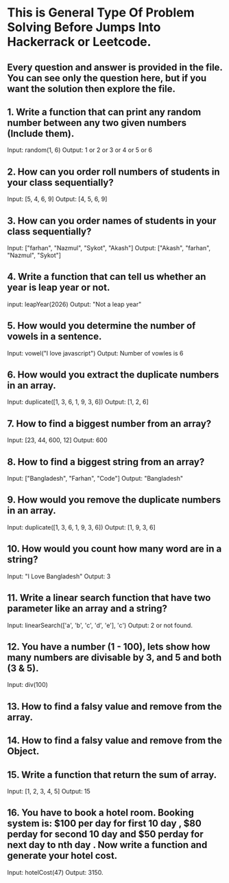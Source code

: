 # This is General Type Of Problem Solving Before Jumps Into Hackerrack or Leetcode.

## Every question and answer is provided in the file. You can see only the question here, but if you want the solution then explore the file.

## 1. Write a function that can print any random number between any two given numbers (Include them).

Input: random(1, 6)
Output: 1 or 2 or 3 or 4 or 5 or 6

## 2. How can you order roll numbers of students in your class sequentially?

Input: [5, 4, 6, 9] Output: [4, 5, 6, 9]

## 3. How can you order names of students in your class sequentially?

Input: ["farhan", "Nazmul", "Sykot", "Akash"] Output: ["Akash", "farhan", "Nazmul", "Sykot"]

## 4. Write a function that can tell us whether an year is leap year or not.

input: leapYear(2026) Output: "Not a leap year"

## 5. How would you determine the number of vowels in a sentence.

Input: vowel("I love javascript") Output: Number of vowles is 6

## 6. How would you extract the duplicate numbers in an array.

Input: duplicate([1, 3, 6, 1, 9, 3, 6]) Output: [1, 2, 6]

## 7. How to find a biggest number from an array?

Input: [23, 44, 600, 12] Output: 600

## 8. How to find a biggest string from an array?

Input: ["Bangladesh", "Farhan", "Code"] Output: "Bangladesh"

## 9. How would you remove the duplicate numbers in an array.

Input: duplicate([1, 3, 6, 1, 9, 3, 6]) Output: [1, 9, 3, 6]

## 10. How would you count how many word are in a string?

Input: "I Love Bangladesh" Output: 3

## 11. Write a linear search function that have two parameter like an array and a string?

Input: linearSearch(['a', 'b', 'c', 'd', 'e'], 'c') Output: 2 or not found.

## 12. You have a number (1 - 100), lets show how many numbers are divisable by 3, and 5 and both (3 & 5).

Input: div(100)

## 13. How to find a falsy value and remove from the array.

## 14. How to find a falsy value and remove from the Object.

## 15. Write a function that return the sum of array.

Input: [1, 2, 3, 4, 5] Output: 15

## 16. You have to book a hotel room. Booking system is: $100 per day for first 10 day , $80 perday for second 10 day and $50 perday for next day to nth day . Now write a function and generate your hotel cost.

Input: hotelCost(47) Output: 3150.
